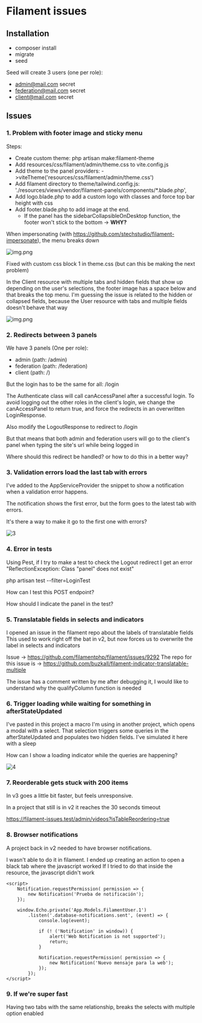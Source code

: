 # Filament issues

## Installation
* composer install
* migrate
* seed

Seed will create 3 users (one per role):
* admin@mail.com secret
* federation@mail.com secret
* client@mail.com secret

## Issues

### 1. Problem with footer image and sticky menu
Steps:

* Create custom theme: php artisan make:filament-theme
* Add resources/css/filament/admin/theme.css to vite.config.js
* Add theme to the panel providers: ->viteTheme('resources/css/filament/admin/theme.css')
* Add filament directory to theme/tailwind.config.js:
   './resources/views/vendor/filament-panels/components/*.blade.php',
* Add logo.blade.php to add a custom logo with classes and force top bar height with css
* Add footer.blade.php to add image at the end. 
  * If the panel has the sidebarCollapsibleOnDesktop function, the footer won't stick to the bottom -> **WHY?**

When impersonating (with https://github.com/stechstudio/filament-impersonate), the menu breaks down

![img.png](public/readme/1.png)

Fixed with custom css block 1 in theme.css (but can this be making the next problem)

In the Client resource with multiple tabs and hidden fields that show up depending on the user's selections,
the footer image has a space below and that breaks the top menu.
I'm guessing the issue is related to the hidden or collapsed fields, because the User resource with tabs and multiple fields doesn't behave that way 

![img.png](public/readme/2.png)

### 2. Redirects between 3 panels

We have 3 panels (One per role): 
* admin (path: /admin)
* federation (path: /federation) 
* client (path: /)

But the login has to be the same for all: /login

The Authenticate class will call canAccessPanel after a successful login.
To avoid logging out the other roles in the client's login, we change the canAccessPanel to return true, and force the redirects in an overwritten LoginResponse.

Also modify the LogoutResponse to redirect to /login

But that means that both admin and federation users will go to the client's panel when typing the site's url while being logged in

Where should this redirect be handled? or how to do this in a better way?

### 3. Validation errors load the last tab with errors
I've added to the AppServiceProvider the snippet to show a notification when a validation error happens.

The notification shows the first error, but the form goes to the latest tab with errors. 

It's there a way to make it go to the first one with errors?

![3](public/readme/4.gif)

### 4. Error in tests

Using Pest, if I try to make a test to check the Logout redirect I get an error 
"ReflectionException: Class "panel" does not exist"

php artisan test --filter=LoginTest

How can I test this POST endpoint?

How should I indicate the panel in the test?

### 5. Translatable fields in selects and indicators

I opened an issue in the filament repo about the labels of translatable fields
This used to work right off the bat in v2, but now forces us to overwrite the label in selects and indicators

Issue -> https://github.com/filamentphp/filament/issues/9292
The repo for this issue is -> https://github.com/buzkall/filament-indicator-translatable-multiple

The issue has a comment written by me after debugging it, I would like to understand why the qualifyColumn function is needed

### 6. Trigger loading while waiting for something in afterStateUpdated

I've pasted in this project a macro I'm using in another project, which opens a modal with a select. 
That selection triggers some queries in the afterStateUpdated and populates two hidden fields.
I've simulated it here with a sleep

How can I show a loading indicator while the queries are happening?

![4](public/readme/3.gif)

### 7. Reorderable gets stuck with 200 items

In v3 goes a little bit faster, but feels unresponsive.

In a project that still is in v2 it reaches the 30 seconds timeout

https://filament-issues.test/admin/videos?isTableReordering=true

### 8. Browser notifications

A project back in v2 needed to have browser notifications. 

I wasn't able to do it in filament. I ended up creating an action to open a black tab where the javascript worked
If I tried to do that inside the resource, the javascript didn't work

```
<script>
    Notification.requestPermission( permission => {
        new Notification('Prueba de notificación');
    });

    window.Echo.private('App.Models.FilamentUser.1')
        .listen('.database-notifications.sent', (event) => {
            console.log(event);

            if (! ('Notification' in window)) {
                alert('Web Notification is not supported');
                return;
            }

            Notification.requestPermission( permission => {
                new Notification('Nuevo mensaje para la web');
            });
        });
</script>
```

### 9. If we're super fast
Having two tabs with the same relationship, breaks the selects with multiple option enabled
